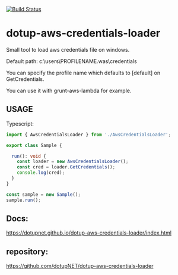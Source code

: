[![Build Status](https://travis-ci.org/dotupNET/dotup-aws-credentials-loader.svg?branch=master)](https://travis-ci.org/dotupNET/dotup-aws-credentials-loader)

# dotup-aws-credentials-loader
Small tool to load aws credentials file on windows.

Default path:
c:\users\PROFILENAME\.was\credentials

You can specify the profile name which defaults to [default] on GetCredentials.

You can use it with grunt-aws-lambda for example.

## USAGE

Typescript:
```typescript
import { AwsCredentialsLoader } from './AwsCredentialsLoader';

export class Sample {

  run(): void {
    const loader = new AwsCredentialsLoader();
    const cred = loader.GetCredentials();
    console.log(cred);
  }
}

const sample = new Sample();
sample.run();

```


## Docs:
https://dotupnet.github.io/dotup-aws-credentials-loader/index.html

## repository:
https://github.com/dotupNET/dotup-aws-credentials-loader
